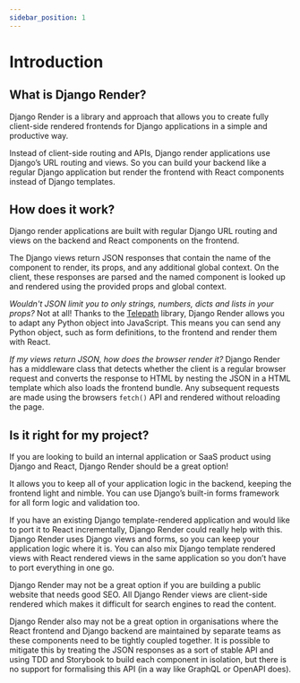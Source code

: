 ```yaml
---
sidebar_position: 1
---
```


# Introduction

## What is Django Render?

Django Render is a library and approach that allows you to create fully client-side rendered frontends for Django applications in a simple and productive way.

Instead of client-side routing and APIs, Django render applications use Django’s URL routing and views.
So you can build your backend like a regular Django application but render the frontend with React components instead of Django templates.

## How does it work?

Django render applications are built with regular Django URL routing and views on the backend and React components on the frontend.

The Django views return JSON responses that contain the name of the component to render, its props, and any additional global context.
On the client, these responses are parsed and the named component is looked up and rendered using the provided props and global context.

*Wouldn't JSON limit you to only strings, numbers, dicts and lists in your props?* Not at all! Thanks to the [Telepath](https://wagtail.github.io/telepath/) library, Django Render allows you to adapt any Python object into JavaScript.
This means you can send any Python object, such as form definitions, to the frontend and render them with React.

*If my views return JSON, how does the browser render it?* Django Render has a middleware class that detects whether the client is a regular browser request and converts the response to HTML by nesting the JSON in a HTML template which also loads the frontend bundle.
Any subsequent requests are made using the browsers `fetch()` API and rendered without reloading the page.

## Is it right for my project?

If you are looking to build an internal application or SaaS product using Django and React, Django Render should be a great option!

It allows you to keep all of your application logic in the backend, keeping the frontend light and nimble. You can use Django’s built-in forms framework for all form logic and validation too.

If you have an existing Django template-rendered application and would like to port it to React incrementally, Django Render could really help with this. Django Render uses Django views and forms, so you can keep your application logic where it is. You can also mix Django template rendered views with React rendered views in the same application so you don’t have to port everything in one go.

Django Render may not be a great option if you are building a public website that needs good SEO. All Django Render views are client-side rendered which makes it difficult for search engines to read the content.

Django Render also may not be a great option in organisations where the React frontend and Django backend are maintained by separate teams as these components need to be tightly coupled together. It is possible to mitigate this by treating the JSON responses as a sort of stable API and using TDD and Storybook to build each component in isolation, but there is no support for formalising this API (in a way like GraphQL or OpenAPI does).
